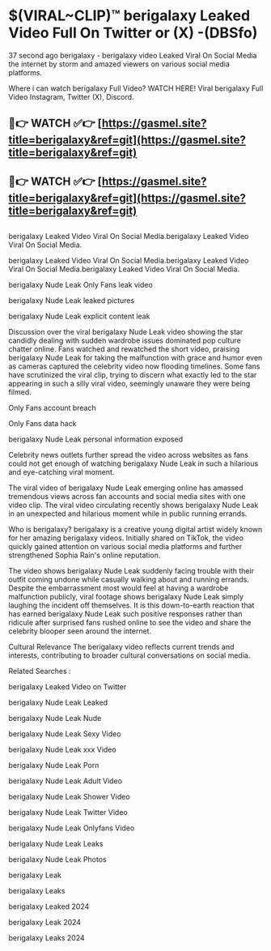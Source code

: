# $(VIRAL~CLIP)™ berigalaxy Leaked Video Full On Twitter or (X) -(DBSfo)
37 second ago berigalaxy - berigalaxy video Leaked Viral On Social Media the internet by storm and amazed viewers on various social media platforms.

Where i can watch berigalaxy Full Video? WATCH HERE! Viral berigalaxy Full Video Instagram, Twitter (X), Discord.

## 🔴👉 WATCH ✅👉 [https://gasmel.site?title=berigalaxy&ref=git](https://gasmel.site?title=berigalaxy&ref=git)
## 🔴👉 WATCH ✅👉 [https://gasmel.site?title=berigalaxy&ref=git](https://gasmel.site?title=berigalaxy&ref=git)
##
berigalaxy Leaked Video Viral On Social Media.berigalaxy Leaked Video Viral On Social Media.

berigalaxy Leaked Video Viral On Social Media.berigalaxy Leaked Video Viral On Social Media.berigalaxy Leaked Video Viral On Social Media.

berigalaxy Nude Leak Only Fans leak video

berigalaxy Nude Leak leaked pictures

berigalaxy Nude Leak explicit content leak

Discussion over the viral berigalaxy Nude Leak video showing the star candidly dealing with sudden wardrobe issues dominated pop culture chatter online. Fans watched and rewatched the short video, praising berigalaxy Nude Leak for taking the malfunction with grace and humor even as cameras captured the celebrity video now flooding timelines. Some fans have scrutinized the viral clip, trying to discern what exactly led to the star appearing in such a silly viral video, seemingly unaware they were being filmed.


Only Fans account breach

Only Fans data hack

berigalaxy Nude Leak personal information exposed

Celebrity news outlets further spread the video across websites as fans could not get enough of watching berigalaxy Nude Leak in such a hilarious and eye-catching viral moment.


The viral video of berigalaxy Nude Leak emerging online has amassed tremendous views across fan accounts and social media sites with one video clip. The viral video circulating recently shows berigalaxy Nude Leak in an unexpected and hilarious moment while in public running errands.


Who is berigalaxy? berigalaxy is a creative young digital artist widely known for her amazing berigalaxy videos. Initially shared on TikTok, the video quickly gained attention on various social media platforms and further strengthened Sophia Rain's online reputation.

The video shows berigalaxy Nude Leak suddenly facing trouble with their outfit coming undone while casually walking about and running errands. Despite the embarrassment most would feel at having a wardrobe malfunction publicly, viral footage shows berigalaxy Nude Leak simply laughing the incident off themselves. It is this down-to-earth reaction that has earned berigalaxy Nude Leak such positive responses rather than ridicule after surprised fans rushed online to see the video and share the celebrity blooper seen around the internet.

Cultural Relevance The berigalaxy video reflects current trends and interests, contributing to broader cultural conversations on social media.

Related Searches :

berigalaxy Leaked Video on Twitter

berigalaxy Nude Leak Leaked

berigalaxy Nude Leak Nude

berigalaxy Nude Leak Sexy Video

berigalaxy Nude Leak xxx Video

berigalaxy Nude Leak Porn

berigalaxy Nude Leak Adult Video

berigalaxy Nude Leak Shower Video

berigalaxy Nude Leak Twitter Video

berigalaxy Nude Leak Onlyfans Video

berigalaxy Nude Leak Leaks

berigalaxy Nude Leak Photos

berigalaxy Leak

berigalaxy Leaks

berigalaxy Leaked 2024

berigalaxy Leak 2024

berigalaxy Leaks 2024
